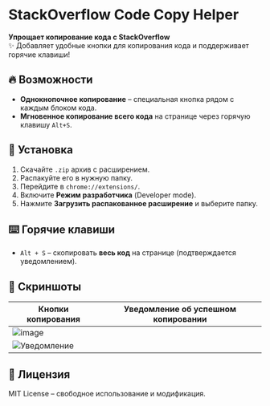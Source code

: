 # StackOverflow Code Copy Helper

**Упрощает копирование кода с StackOverflow**  
✨ Добавляет удобные кнопки для копирования кода и поддерживает горячие клавиши!

## 🔥 Возможности
- **Однокнопочное копирование** – специальная кнопка рядом с каждым блоком кода.
- **Мгновенное копирование всего кода** на странице через горячую клавишу `Alt+S`.

## 🚀 Установка
1. Скачайте `.zip` архив с расширением.
2. Распакуйте его в нужную папку.
3. Перейдите в `chrome://extensions/`.
4. Включите **Режим разработчика** (Developer mode).
5. Нажмите **Загрузить распакованное расширение** и выберите папку.

## ⌨️ Горячие клавиши
- `Alt + S` – скопировать **весь код** на странице (подтверждается уведомлением).

## 📸 Скриншоты
| Кнопки копирования | Уведомление об успешном копировании |
|--------------------|-------------------------------------|
| ![image](https://github.com/user-attachments/assets/a50278db-f0fc-4c8f-98bb-9e1ce99476db)
 | ![Уведомление](https://example.com/notification.png) |

## 📜 Лицензия
MIT License – свободное использование и модификация.
